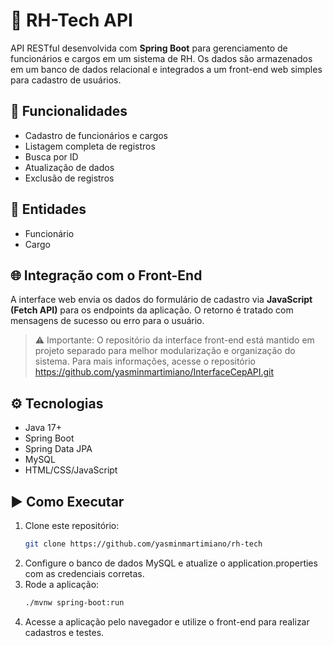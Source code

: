 # 💼 RH-Tech API

API RESTful desenvolvida com **Spring Boot** para gerenciamento de funcionários e cargos em um sistema de RH. Os dados são armazenados em um banco de dados relacional e integrados a um front-end web simples para cadastro de usuários.

## 🔧 Funcionalidades

- Cadastro de funcionários e cargos  
- Listagem completa de registros  
- Busca por ID  
- Atualização de dados  
- Exclusão de registros  

## 📄 Entidades

- Funcionário
- Cargo

## 🌐 Integração com o Front-End

A interface web envia os dados do formulário de cadastro via **JavaScript (Fetch API)** para os endpoints da aplicação. O retorno é tratado com mensagens de sucesso ou erro para o usuário.
> ⚠️ Importante: O repositório da interface front-end está mantido em projeto separado para melhor modularização e organização do sistema. Para mais informações, acesse o repositório https://github.com/yasminmartimiano/InterfaceCepAPI.git
## ⚙️ Tecnologias

- Java 17+  
- Spring Boot  
- Spring Data JPA  
- MySQL  
- HTML/CSS/JavaScript  

## ▶️ Como Executar

1. Clone este repositório:  
   ```bash
   git clone https://github.com/yasminmartimiano/rh-tech
2. Configure o banco de dados MySQL e atualize o application.properties com as credenciais corretas.
3. Rode a aplicação:
   ```bash
   ./mvnw spring-boot:run
4. Acesse a aplicação pelo navegador e utilize o front-end para realizar cadastros e testes.
